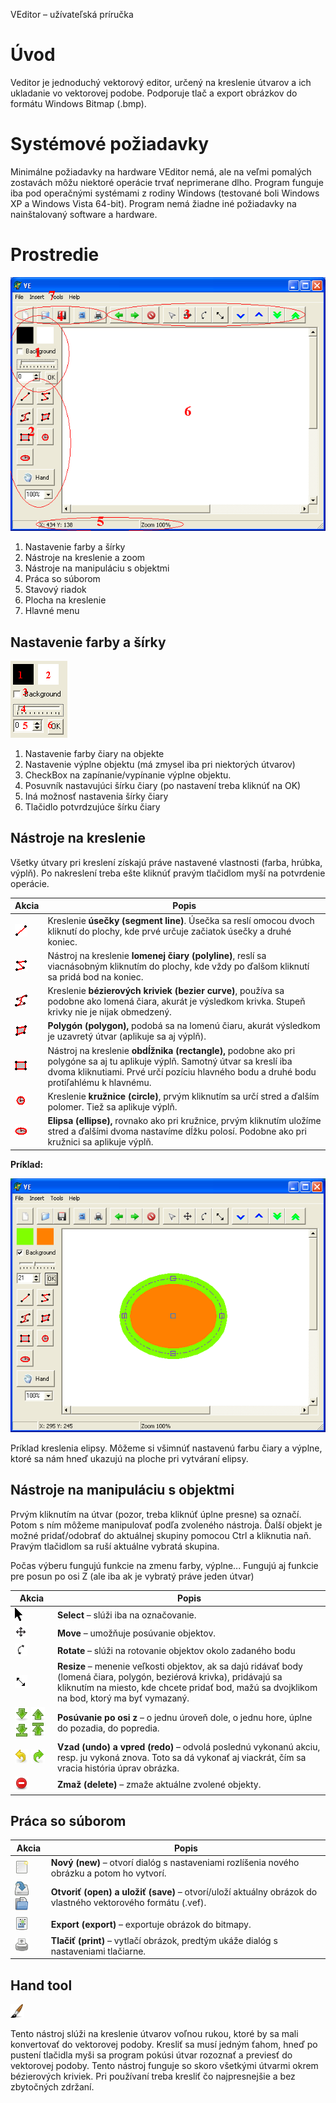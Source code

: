 VEditor – užívateľská príručka

Úvod
====

Veditor je jednoduchý vektorový editor, určený na kreslenie útvarov
a ich ukladanie vo vektorovej podobe. Podporuje tlač a export obrázkov
do formátu Windows Bitmap (.bmp).

Systémové požiadavky
====================

Minimálne požiadavky na hardware VEditor nemá, ale na veľmi pomalých
zostavách môžu niektoré operácie trvať neprimerane dlho. Program funguje
iba pod operačnými systémami z rodiny Windows (testované boli Windows XP
a Windows Vista 64-bit). Program nemá žiadne iné požiadavky na
nainštalovaný software a hardware.

Prostredie
==========

![Editor overview](../media/editor-overview.png)

1. Nastavenie farby a šírky  
2. Nástroje na kreslenie a zoom  
3. Nástroje na manipuláciu s objektmi  
4. Práca so súborom  
5. Stavový riadok  
6. Plocha na kreslenie  
7. Hlavné menu

Nastavenie farby a šírky
------------------------

![Line width controls](../media/line-width-controls.png)

1. Nastavenie farby čiary na objekte
2. Nastavenie výplne objektu (má zmysel iba pri niektorých útvarov)
3. CheckBox na zapínanie/vypínanie výplne objektu.
4. Posuvník nastavujúci šírku čiary (po nastavení treba kliknúť na OK)
5. Iná možnosť nastavenia šírky čiary
6. Tlačidlo potvrdzujúce šírku čiary

  
Nástroje na kreslenie
---------------------

Všetky útvary pri kreslení získajú práve nastavené vlastnosti (farba,
hrúbka, výplň). Po nakreslení treba ešte kliknúť pravým tlačidlom myší
na potvrdenie operácie.

| Akcia | Popis |
| --- | --- |
| ![Segment line](../icons/segment.png) | Kreslenie **úsečky (segment line)**. Úsečka sa reslí omocou dvoch kliknutí do plochy, kde prvé určuje začiatok úsečky a druhé koniec. |
| ![Poly line](../icons/polyline.png) | Nástroj na kreslenie **lomenej čiary (polyline)**, reslí sa viacnásobným kliknutím do plochy, kde vždy po ďalšom kliknutí sa pridá bod na koniec. |
| ![Bezier curve](../icons/bezier.png) | Kreslenie **bézierových kriviek (bezier curve)**, používa sa podobne ako lomená čiara, akurát je výsledkom krivka. Stupeň krivky nie je nijak obmedzený. |
| ![Polygon](../icons/polygon.png) | **Polygón (polygon),** podobá sa na lomenú čiaru, akurát výsledkom je uzavretý útvar (aplikuje sa aj výplň). |
| ![Rectanlge](../icons/rectangle.png) | Nástroj na kreslenie **obdĺžnika (rectangle),** podobne ako pri polygóne sa aj tu aplikuje výplň. Samotný útvar sa kreslí iba dvoma kliknutiami. Prvé určí pozíciu hlavného bodu a druhé bodu protiľahlému k hlavnému. |
| ![Circle](../icons/circle.png) | Kreslenie **kružnice (circle)**, prvým kliknutím sa určí stred a ďalším polomer. Tiež sa aplikuje výplň. |
| ![Ellipse](../icons/ellipse.png) | **Elipsa (ellipse),** rovnako ako pri kružnice, prvým kliknutím uložíme stred a ďalšími dvoma nastavíme dĺžku polosí. Podobne ako pri kružnici sa aplikuje výplň. |

**Príklad:**

![Example](../media/example.png)

Príklad kreslenia elipsy. Môžeme si všimnúť nastavenú farbu čiary a výplne,
ktoré sa nám hneď ukazujú na ploche pri vytváraní elipsy.

Nástroje na manipuláciu s objektmi
----------------------------------

Prvým kliknutím na útvar (pozor, treba kliknúť úplne presne) sa označí.
Potom s ním môžeme manipulovať podľa zvoleného nástroja. Ďalší objekt je
možné pridať/odobrať do aktuálnej skupiny pomocou Ctrl a kliknutia naň.
Pravým tlačidlom sa ruší aktuálne vybratá skupina.

Počas výberu fungujú funkcie na zmenu farby, výplne... Fungujú aj
funkcie pre posun po osi Z (ale iba ak je vybratý práve jeden útvar)

| Akcia | Popis |
| --- | --- |
| ![Select](../icons/cursor_black_med_T.png) | **Select** – slúži iba na označovanie. |
| ![Move action](../icons/move.png) | **Move** – umožňuje posúvanie objektov. |
| ![Rotate action](../icons/rotate.png) | **Rotate** – slúži na rotovanie objektov okolo zadaného bodu |
| ![Resize action](../icons/resize.png) | **Resize** – menenie veľkosti objektov, ak sa dajú ridávať body (lomená čiara, polygón, beziérová krivka), pridávajú sa kliknutím na miesto, kde chcete pridať bod, mažú sa dvojklikom na bod, ktorý ma byť vymazaný. |
| ![Down](../icons/go-down.png) ![Up](../icons/go-up.png) ![Bottom](../icons/go-bottom.png) ![Top](../icons/go-top.png) | **Posúvanie po osi z** – o jednu úroveň dole, o jednu hore, úplne do pozadia, do popredia. |
| ![Undo](../icons/edit-undo.png) ![Redo](../icons/edit-redo.png) | **Vzad (undo) a vpred (redo)** – odvolá poslednú vykonanú akciu, resp. ju vykoná znova. Toto sa dá vykonať aj viackrát, čím sa vracia história úprav obrázka. |
| ![Delete](../icons/dialog-error.png) | **Zmaž (delete)** – zmaže aktuálne zvolené objekty. |

Práca so súborom
----------------

| Akcia | Popis |
| --- | --- |
| ![New document](../icons/document-new.png) | **Nový (new)** – otvorí dialóg s nastaveniami rozlíšenia nového obrázku a potom ho vytvorí. |
| ![Save](../icons/document-save.png) ![Load](../icons/document-open.png) | **Otvoriť (open) a uložiť (save)** – otvorí/uloží aktuálny obrázok do vlastného vektorového formátu (.vef). |
| ![Export](../icons/x-office-drawing.png) | **Export (export)** – exportuje obrázok do bitmapy. |
| ![Print](../icons/document-print.png) | **Tlačiť (print)** – vytlačí obrázok, predtým ukáže dialóg s nastaveniami tlačiarne. |

Hand tool
---------

![Hand tool](../icons/applications-graphics.png)

Tento nástroj slúži na kreslenie útvarov voľnou rukou, ktoré by sa mali 
konvertovať do vektorovej podoby. Kresliť sa musí jedným ťahom, hneď po pustení
tlačidla myši sa program pokúsi útvar rozoznať a previesť do vektorovej
podoby. Tento nástroj funguje so skoro všetkými útvarmi okrem
bézierových kriviek. Pri používaní treba kresliť čo najpresnejšie a bez
zbytočných zdržaní.
